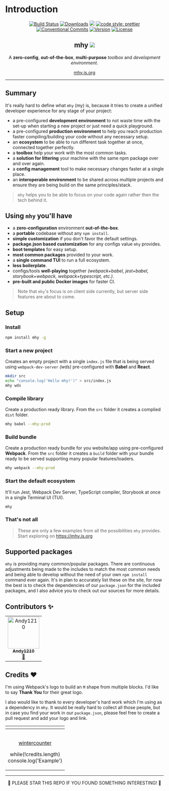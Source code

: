 # Introduction

<p align="center">
  <a href="https://circleci.com/gh/wintercounter/mhy/tree/master"><img src="https://img.shields.io/circleci/project/github/wintercounter/mhy/master.svg" alt="Build Status"></a>
  <a href="https://npmcharts.com/compare/mhy?minimal=true"><img src="https://img.shields.io/npm/dm/mhy.svg" alt="Downloads"></a>
  <a href="https://david-dm.org/wintercounter/mhy" title="dependencies status"><img src="https://david-dm.org/wintercounter/mhy/status.svg"/></a>
  <a href="https://github.com/prettier/prettier" rel="nofollow"><img src="https://img.shields.io/badge/code_style-prettier-ff69b4.svg" alt="code style: prettier"></a>
  <a href="https://conventionalcommits.org"><img src="https://img.shields.io/badge/Conventional%20Commits-1.0.0-yellow.svg" alt="Conventional Commits"></a>
  <a href="https://www.npmjs.com/package/mhy"><img src="https://img.shields.io/npm/v/mhy.svg" alt="Version"></a>
  <a href="https://www.npmjs.com/package/mhy"><img src="https://img.shields.io/npm/l/mhy.svg" alt="License"></a>
</p>

<h2 align="center">mhy <a target="_blank" href="https://twitter.com/intent/tweet?text=Try%20out%20%23mhy%20as%20your%20new%20JavaScript%20development%20environment.%20https%3A%2F%2Fmhy.js.org&hashtags=mhy,webpack,babel,jest,typescript,frontend,developers,javascript,html"><img src="https://img.shields.io/twitter/url/http/shields.io.svg?style=social" /></a></h2>

<p align="center">A <strong>zero-config</strong>, <strong>out-of-the-box</strong>, <strong>multi-purpose</strong> <i>toolbox</i> and <i>development environment</i>.</p>

<p align="center"><a href="https://mhy.js.org" target=_blank>mhy.js.org</a></p>

---

## Summary

It's really hard to define what `mhy` \(my\) is, because it tries to create a unified developer experience for any stage of your project:
* a pre-configured **development environment** to not waste time with the set-up when starting a new project or just need a quick playground.
* a pre-configured **production environment** to help you reach production faster compiling/building your code without any necessary setup.
* an **ecosystem** to be able to run different task together at once, connected together perfectly.
* a **toolbox** help your work with the most common tasks.
* a **solution for littering** your machine with the same npm package over and over again.
* a **config management** tool to make necessary changes faster at a single place.
* an **interoperable environment** to be shared across multiple projects and ensure they are being build on the same principles/stack.

> `mhy` helps you to be able to focus on your code again rather then the tech behind it.

## Using `mhy` you'll have

* a **zero-configuration** environment **out-of-the-box**.
* a **portable** codebase without any `npm install`.
* **simple customization** if you don't favor the default settings.
* **package.json based customization** for any configs value `mhy` provides.
* **boot templates** for easy setup.
* **most common packages** provided to your work.
* a **single command TUI** to run a full ecosystem.
* **less boilerplate**.
* configs/tools **well-playing** together _(webpack+babel, jest+babel, storybook+webpack, webpack+typescript, etc.)_.
* **pre-built and public Docker images** for faster CI.

> Note that `mhy`'s focus is on client side currently, but server side features are about to come.

## Setup

### Install
```bash
npm install mhy -g
```

### Start a new project
Creates an empty project with a single `index.js` file that is being served using `webpack-dev-server` _(wds)_ pre-configured with **Babel** and **React**.
```bash
mkdir src
echo "console.log('Hello mhy!')" > src/index.js
mhy wds
```

### Compile library
Create a production ready library. From the `src` folder it creates a complied `dist` folder.
```bash
mhy babel --mhy-prod
```

### Build bundle
Create a production ready bundle for you website/app using pre-configured **Webpack**. From the `src` folder it creates a `build` folder with your bundle ready to be served supporting many popular features/loaders.
```bash
mhy webpack --mhy-prod
```

### Start the default ecosystem
It'll run Jest, Webpack Dev Server, TypeScript compiler, Storybook at once in a single Terminal UI (TUI).
```bash
mhy
```
### That's not all
> These are only a few examples from all the possibilities `mhy` provides. Start exploring on https://mhy.js.org

## Supported packages

`mhy` is providing many common/popular packages. There are continuous adjustments being made to the includes to match the most common needs and being able to develop without the need of your own `npm install` command ever again. It's in plan to accurately list these on the site, for now the best is to check the dependencies of our `package.json` for the included packages, and I also advice you to check out our sources for more details.

## Contributors ✨

<!-- ALL-CONTRIBUTORS-LIST:START - Do not remove or modify this section -->
<!-- prettier-ignore -->
<table><tr><td align="center"><a href="http://andy1210.com"><img src="https://avatars0.githubusercontent.com/u/964291?v=4" width="100px;" alt="Andy1210"/><br /><sub><b>Andy1210</b></sub></a><br /><a href="https://github.com/wintercounter/mhy/issues?q=author%3AAndy1210" title="Bug reports">🐛</a></td></tr></table>
<!-- ALL-CONTRIBUTORS-LIST:END -->

## Credits ❤

I'm using Webpack's logo to build an `M` shape from multiple blocks. I'd like to say **Thank You** for their great logo.

I also would like to thank to every developer's hard work which I'm using as a dependency in `mhy`. It would be really hard to collect all those people, but in case you find your work in our `package.json`, please feel free to create a pull request and add your logo and link.

<table>
  <thead>
    <tr>
      <th style="text-align:center"></th>
    </tr>
  </thead>
  <tbody>
    <tr>
      <td style="text-align:center">
        <p>
          <img src="https://avatars0.githubusercontent.com/u/963776?v=4&amp;s=128"
          alt/>
        </p>
        <p><a href="https://github.com/wintercounter">wintercounter</a>
        </p>
        <p>while(!credits.length)
          <br />console.log('Example')</p>
      </td>
    </tr>
  </tbody>
</table>

---

<p align="center">🌟 PLEASE STAR THIS REPO IF YOU FOUND SOMETHING INTERESTING! 🌟</p>